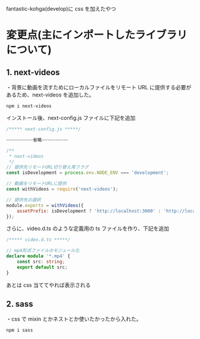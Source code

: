 fantastic-kohga(develop)に css を加えたやつ

# 変更点(主にインポートしたライブラリについて)

## 1. next-videos

・背景に動画を流すためにローカルファイルをリモート URL に提供する必要があるため、next-videos を追加した。

```linux
npm i next-videos
```

インストール後、next-config.js ファイルに下記を追加

```js
/***** next-config.js *****/

~~~~~~~~~~省略~~~~~~~~~~

/**
 * next-videos
 */
// 提供先リモートURL切り替え用フラグ
const isDevelopment = process.env.NODE_ENV === 'development';

// 動画をリモートURLに提供
const withVideos = require('next-videos');

// 提供先の選択
module.exports = withVideos({
	assetPrefix: isDevelopment ? 'http://localhost:3000' : 'http://localhost',
});
```

さらに、video.d.ts のような定義用の ts ファイルを作り、下記を追加

```ts
/***** video.d.ts *****/

// mp4形式ファイルのモジュール化
declare module '*.mp4' {
	const src: string;
	export default src;
}
```

あとは css 当ててやれば表示される<br>

## 2. sass

・css で mixin とかネストとか使いたかったから入れた。

```linux
npm i sass
```
